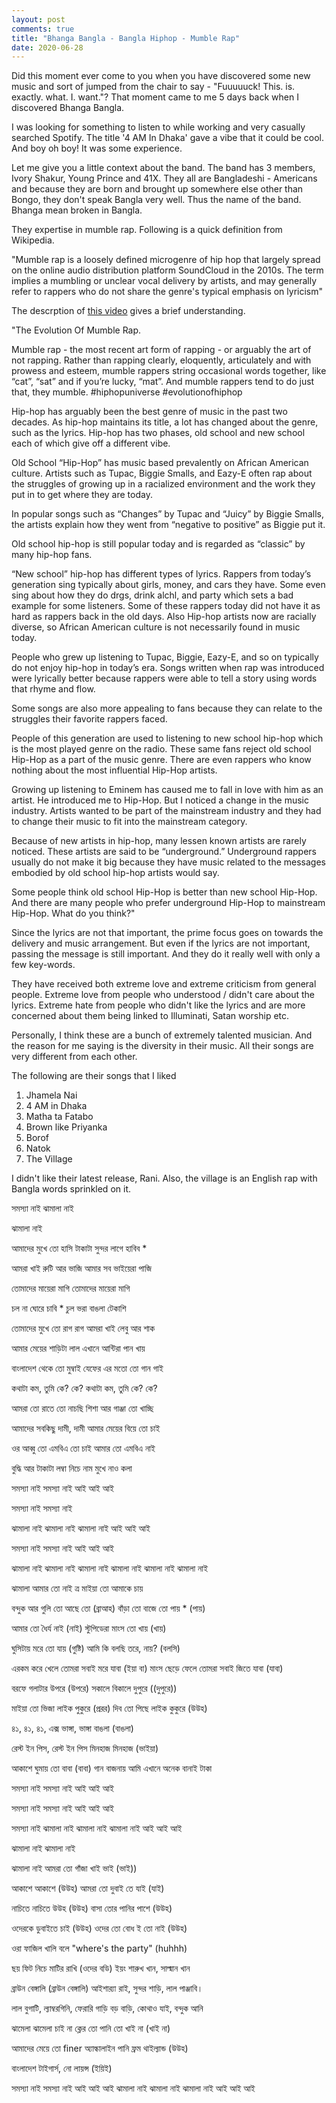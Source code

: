 ```yaml
---
layout: post
comments: true
title: "Bhanga Bangla - Bangla Hiphop - Mumble Rap"
date: 2020-06-28
---
```


Did this moment ever come to you when you have discovered some new music and sort of jumped from the chair to say - "Fuuuuuck! This. is. exactly. what. I. want."? That moment came to me 5 days back when I discovered Bhanga Bangla. 

I was looking for something to listen to while working and very casually searched Spotify. The title '4 AM In Dhaka' gave a vibe that it could be cool. And boy oh boy! It was some experience. 

Let me give you a little context about the band. The band has 3 members, Ivory Shakur, Young Prince and 41X. They all are Bangladeshi - Americans and because they are born and brought up somewhere else other than Bongo, they don't speak Bangla very well. Thus the name of the band. Bhanga mean broken in Bangla. 

They expertise in mumble rap. Following is a quick definition from Wikipedia.

"Mumble rap is a loosely defined microgenre of hip hop that largely spread on the online audio distribution platform SoundCloud in the 2010s. The term implies a mumbling or unclear vocal delivery by artists, and may generally refer to rappers who do not share the genre's typical emphasis on lyricism"

The descrption of [this video](https://www.youtube.com/watch?v=VuRSOnrwPQA) gives a brief understanding. 

"The Evolution Of Mumble Rap.

Mumble rap - the most recent art form of rapping - or arguably the art of not rapping. Rather than rapping clearly, eloquently, articulately and with prowess and esteem, mumble rappers string occasional words together, like “cat”, “sat” and if you’re lucky, “mat”. And mumble rappers tend to do just that, they mumble.
#hiphopuniverse #evolutionofhiphop 

Hip-hop has arguably been the best genre of music in the past two decades. As hip-hop maintains its title, a lot has changed about the genre, such as the lyrics. Hip-hop has two phases, old school and new school each of which give off a different vibe.

Old School “Hip-Hop” has music based prevalently on African American culture. Artists such as Tupac, Biggie Smalls, and Eazy-E often rap about the struggles of growing up in a racialized environment and the work they put in to get where they are today.

In popular songs such as “Changes” by Tupac and “Juicy” by Biggie Smalls, the artists explain how they went from “negative to positive” as Biggie put it.

Old school hip-hop is still popular today and is regarded as “classic” by many hip-hop fans.

“New school” hip-hop has different types of lyrics. Rappers from today’s generation sing typically about girls, money, and cars they have. Some even sing about how they do drgs, drink alchl, and party which sets a bad example for some listeners. Some of these rappers today did not have it as hard as rappers back in the old days. Also Hip-hop artists now are racially diverse, so African American culture is not necessarily found in music today.

People who grew up listening to Tupac, Biggie, Eazy-E, and so on typically do not enjoy hip-hop in today’s era. Songs written when rap was introduced were lyrically better because rappers were able to tell a story using words that rhyme and flow.

Some songs are also more appealing to fans because they can relate to the struggles their favorite rappers faced.

People of this generation are used to listening to new school hip-hop which is the most played genre on the radio. These same fans reject old school Hip-Hop as a part of the music genre. There are even rappers who know nothing about the most influential Hip-Hop artists.

Growing up listening to Eminem has caused me to fall in love with him as an artist. He introduced me to Hip-Hop. But I noticed a change in the music industry. Artists wanted to be part of the mainstream industry and they had to change their music to fit into the mainstream category.

Because of new artists in hip-hop, many lessen known artists are rarely noticed. These artists are said to be “underground.” Underground rappers usually do not make it big because they have music related to the messages embodied by old school hip-hop artists would say.

Some people think old school Hip-Hop is better than new school Hip-Hop. And there are many people who prefer underground Hip-Hop to mainstream Hip-Hop. What do you think?"

Since the lyrics are not that important, the prime focus goes on towards the delivery and music arrangement. But even if the lyrics are not important, passing the message is still important. And they do it really well with only a few key-words. 

They have received both extreme love and extreme criticism from general people. Extreme love from people who understood / didn't care about the lyrics. Extreme hate from people who didn't like the lyrics and are more concerned about them being linked to Illuminati, Satan worship etc. 


Personally, I think these are a bunch of extremely talented musician. And the reason for me saying is the diversity in their music. All their songs are very different from each other. 

The following are their songs that I liked

1. Jhamela Nai
2. 4 AM in Dhaka
3. Matha ta Fatabo
4. Brown like Priyanka
5. Borof
6. Natok
7. The Village

I didn't like their latest release, Rani. Also, the village is an English rap with Bangla words sprinkled on it. 


সমস্যা নাই
ঝামালা নাই 

ঝামালা নাই

আমাদের মুখে তো হাসি
টাকাটা সুন্দর লাগে হাবিব * 

আমরা খাই রুটি আর ভাজি
আমার সব ভাইয়েরা পাজি

তোমাদের মায়েরা মাগি
তোমাদের মায়েরা মাগি

চল না ঘোরে চাবি * 
চুল ভরা বাঙলা টেকাশি

তোমাদের মুখে তো রাগ রাগ
আমরা খাই লেবু আর শাক 

আমার মেয়ের শাড়িটা লাল
এখানে আন্টিরা পান খায় 

বাংলাদেশ থেকে তো মুম্বাই 
যেফের এর মতো তো গান গাই 

কথাটা কম, তুমি কে? কে? 
কথাটা কম, তুমি কে? কে? 

আমরা তো রাতে তো নাচছি
শিশা আর গাঞ্জা তো খাচ্ছি 

আমাদের সবকিছু দামী, দামী 
আমার মেয়ের বিয়ে তো চাই

ওর আব্বু তো এমবিএ তো চাই 
আমার তো এমবিএ নাই 

বুদ্ধি আর টাকাটা লম্বা 
নিচে নাম মুখে নাও কলা 

সমস্যা নাই
সমস্যা নাই আই আই আই 

সমস্যা নাই
সমস্যা নাই

ঝামালা নাই ঝামালা নাই
ঝামালা নাই আই আই আই 

সমস্যা নাই
সমস্যা নাই আই আই আই 

ঝামালা নাই ঝামালা নাই
ঝামালা নাই ঝামালা নাই
ঝামালা নাই ঝামালা নাই

ঝামালা আমার তো নাই 
ত্র মাইয়া তো আমাকে চায়

বন্দুক আর গুলি তো আছে তো (ব্রাআহ)
বাঁড়া তো বাজে তো পায় * (পায়)

আমার তো ধৈর্য নাই (নাই) 
স্টুপিডেরা মাংস তো খায় (খায়) 

ঘুসিটায় মরে তো যায় (গুষ্টি)
আমি কি বলছি তরে, নায়? (বলসি)

এরকম করে খেলে তোমরা সবাই মরে যাবা (ইয়া বা)
মাংস ছেড়ে ফেলে তোমরা সবাই জিতে যাবা (যাবা) 

বরফে গলাটার উপরে (উপরে)
সকালে বিকালে দুপুরে ((দুপুরে))

মাইয়া তো ভিজা লাইক পুকুরে (প্ররর)
দিব তো পিছে লাইক কুকুরে (উউহ)

৪১, ৪১, ৪১, এক্স 
ভাঙ্গা, ভাঙ্গা বাঙলা (বাঙলা) 

রেস্ট ইন পিস, রেস্ট ইন পিস
মিনহাজ মিনহাজ (ভাইয়া) 

আকাশে ঘুমায় তো বাবা (বাবা)
গান বাজনায় আমি এখানে অনেক বানাই টাকা 

সমস্যা নাই
সমস্যা নাই আই আই আই 

সমস্যা নাই
সমস্যা নাই আই আই আই 

সমস্যা নাই
ঝামালা নাই ঝামালা নাই
ঝামালা নাই আই আই আই 

ঝামালা নাই ঝামালা নাই

ঝামালা নাই
আমরা তো গাঁজা খাই ভাই (ভাই))

আকাশে আকাশে (উউহ)
আমরা তো দুবাই তে যাই (যাই)

নাচিতে নাচিতে উউহ (উউহ)
বাসা তোর পানির পাশে (উউহ)

ওদেরকে ডুবাইতে চাই (উউহ)
ওদের তো বোধ ই তো নাই (উউহ)

ওরা ফাজিল খালি বলে 
"where's the party" (huhhh) 

ছয় ফিট নিচে মাটির রাখি (ওদের বডি)
ইয়ং শারুখ খান, সাল্মান খান

ব্রাউন বেঙ্গালি (ব্রাউন বেঙ্গালি)
আইশার‍্যা রাই, সুন্দর শাড়ি, লাল পাঞ্জাবি। 

লাল বুগাটি, ল্যাম্বরগিনি, ফেরারি গাড়ি 
বড় বাড়ি, 
কোথাও যাই, বন্দুক আনি

ঝামেলা ঝামেলা চাই না
ক্লের তো পানি তো খাই না (খাই না)

আমাদের মেয়ে তো finer
অ্যাল্কালাইন পানি ফ্রম থাইল্যান্ড (উউহ)

বাংলাদেশ টাইগার্স, নো লায়ন্স (ইয়িই)


সমস্যা নাই
সমস্যা নাই আই আই আই 
ঝামালা নাই ঝামালা নাই
ঝামালা নাই আই আই আই 
